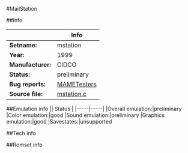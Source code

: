 #MailStation

##Info

||Info|
|-----|-----|
|**Setname:**|mstation
|**Year:**|1999
|**Manufacturer:**|CIDCO
|**Status:**|preliminary
|**Bug reports:**|[MAMETesters](http://mametesters.org/view_all_set.php?type=1&temporary=y&search=mstation.c)
|**Source file:**|[mstation.c](https://github.com/mamedev/mame/blob/master/src/mess/drivers/mstation.c)

##Emulation info
|| Status |
|-----|-----|
|Overall emulation:|preliminary
|Color emulation:|good
|Sound emulation:|preliminary
|Graphics emulation:|good
|Savestates:|unsupported

##Tech info

##Romset info

<!--- START OF EDITED COMMENT DO NOT TOUCH TEXT ABOVE-->
